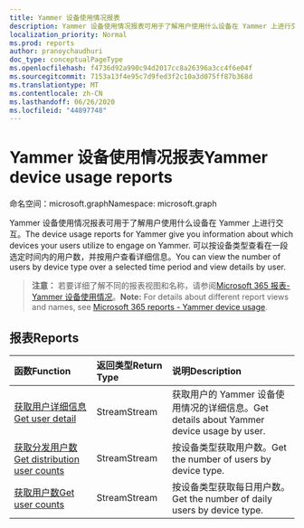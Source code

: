 ```yaml
---
title: Yammer 设备使用情况报表
description: Yammer 设备使用情况报表可用于了解用户使用什么设备在 Yammer 上进行交互。 可以按设备类型查看在一段选定时间内的用户数，并按用户查看详细信息。
localization_priority: Normal
ms.prod: reports
author: pranoychaudhuri
doc_type: conceptualPageType
ms.openlocfilehash: f4736d92a990c94d2017cc8a26396a3cc4f6e04f
ms.sourcegitcommit: 7153a13f4e95c7d9fed3f2c10a3d075ff87b368d
ms.translationtype: MT
ms.contentlocale: zh-CN
ms.lasthandoff: 06/26/2020
ms.locfileid: "44897748"
---
```

# <a name="yammer-device-usage-reports"></a><span data-ttu-id="55e09-104">Yammer 设备使用情况报表</span><span class="sxs-lookup"><span data-stu-id="55e09-104">Yammer device usage reports</span></span>

<span data-ttu-id="55e09-105">命名空间：microsoft.graph</span><span class="sxs-lookup"><span data-stu-id="55e09-105">Namespace: microsoft.graph</span></span>

<span data-ttu-id="55e09-106">Yammer 设备使用情况报表可用于了解用户使用什么设备在 Yammer 上进行交互。</span><span class="sxs-lookup"><span data-stu-id="55e09-106">The device usage reports for Yammer give you information about which devices your users utilize to engage on Yammer.</span></span> <span data-ttu-id="55e09-107">可以按设备类型查看在一段选定时间内的用户数，并按用户查看详细信息。</span><span class="sxs-lookup"><span data-stu-id="55e09-107">You can view the number of users by device type over a selected time period and view details by user.</span></span>

> <span data-ttu-id="55e09-108">**注意：** 若要详细了解不同的报表视图和名称，请参阅[Microsoft 365 报表-Yammer 设备使用情况](https://support.office.com/client/Yammer-device-usage-b793ffdd-effa-43d0-849a-b1ca2e899f38)。</span><span class="sxs-lookup"><span data-stu-id="55e09-108">**Note:** For details about different report views and names, see [Microsoft 365 reports - Yammer device usage](https://support.office.com/client/Yammer-device-usage-b793ffdd-effa-43d0-849a-b1ca2e899f38).</span></span>

## <a name="reports"></a><span data-ttu-id="55e09-109">报表</span><span class="sxs-lookup"><span data-stu-id="55e09-109">Reports</span></span>

| <span data-ttu-id="55e09-110">函数</span><span class="sxs-lookup"><span data-stu-id="55e09-110">Function</span></span>                                 | <span data-ttu-id="55e09-111">返回类型</span><span class="sxs-lookup"><span data-stu-id="55e09-111">Return Type</span></span> | <span data-ttu-id="55e09-112">说明</span><span class="sxs-lookup"><span data-stu-id="55e09-112">Description</span></span>                              |
| :--------------------------------------- | :---------- | :--------------------------------------- |
| [<span data-ttu-id="55e09-113">获取用户详细信息</span><span class="sxs-lookup"><span data-stu-id="55e09-113">Get user detail</span></span>](../api/reportroot-getyammerdeviceusageuserdetail.md) | <span data-ttu-id="55e09-114">Stream</span><span class="sxs-lookup"><span data-stu-id="55e09-114">Stream</span></span>      | <span data-ttu-id="55e09-115">获取用户的 Yammer 设备使用情况的详细信息。</span><span class="sxs-lookup"><span data-stu-id="55e09-115">Get details about Yammer device usage by user.</span></span> |
| [<span data-ttu-id="55e09-116">获取分发用户数</span><span class="sxs-lookup"><span data-stu-id="55e09-116">Get distribution user counts</span></span>](../api/reportroot-getyammerdeviceusagedistributionusercounts.md) | <span data-ttu-id="55e09-117">Stream</span><span class="sxs-lookup"><span data-stu-id="55e09-117">Stream</span></span>      | <span data-ttu-id="55e09-118">按设备类型获取用户数。</span><span class="sxs-lookup"><span data-stu-id="55e09-118">Get the number of users by device type.</span></span>  |
| [<span data-ttu-id="55e09-119">获取用户数</span><span class="sxs-lookup"><span data-stu-id="55e09-119">Get user counts</span></span>](../api/reportroot-getyammerdeviceusageusercounts.md) | <span data-ttu-id="55e09-120">Stream</span><span class="sxs-lookup"><span data-stu-id="55e09-120">Stream</span></span>      | <span data-ttu-id="55e09-121">按设备类型获取每日用户数。</span><span class="sxs-lookup"><span data-stu-id="55e09-121">Get the number of daily users by device type.</span></span> |
